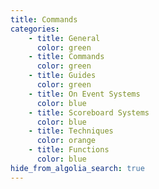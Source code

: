 ```yaml
---
title: Commands
categories:
    - title: General
      color: green
    - title: Commands
      color: green
    - title: Guides
      color: green
    - title: On Event Systems
      color: blue
    - title: Scoreboard Systems
      color: blue
    - title: Techniques
      color: orange
    - title: Functions
      color: blue
hide_from_algolia_search: true
---
```

